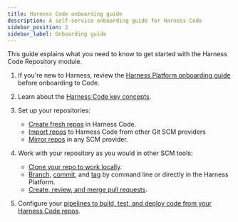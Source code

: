 ```yaml
---
title: Harness Code onboarding guide
description: A self-service onboarding guide for Harness Code
sidebar_position: 2
sidebar_label: Onboarding guide
---
```


This guide explains what you need to know to get started with the Harness Code Repository module.

1. If you're new to Harness, review the [Harness Platform onboarding guide](/docs/platform/get-started/onboarding-guide) before onboarding to Code.
2. Learn about the [Harness Code key concepts](./key-concepts.md).
3. Set up your repositories:

   * [Create fresh repos](/docs/code-repository/config-repos/create-repo.md) in Harness Code.
   * [Import repos](/docs/code-repository/config-repos/import-repo.md) to Harness Code from other Git SCM providers
   * [Mirror repos](../config-repos/mirror.md) in any SCM provider.

4. Work with your repository as you would in other SCM tools:

   * [Clone your repo to work locally](../work-in-repos/clone-repos.md).
   * [Branch](../work-in-repos/branch.md), [commit](../work-in-repos/commit.md), and [tag](../work-in-repos/tag.md) by command line or directly in the Harness Platform.
   * [Create, review, and merge pull requests](/docs/category/pull-requests). <!-- Maintain code quality: Conduct code reviews, configure status checks, define merge requirements, and select merge strategies. -->

5. Configure your [pipelines to build, test, and deploy code from your Harness Code repos](../pipelines/codebase-from-harness-code.md).
